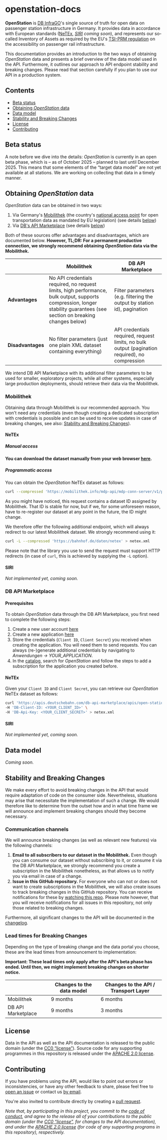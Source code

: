 # openstation-docs

**OpenStation** is [DB InfraGO](https://www.dbinfrago.com/)'s single source of truth for open data on passenger station infrastructure in Germany. It provides data in accordance with European standards ([NeTEx](https://netex-cen.eu), _[SIRI](https://siri-cen.eu) coming soon_), and represents our so-called Inventory of Assets as required by the EU's [TSI-PRM regulation](https://www.era.europa.eu/domains/technical-specifications-interoperability/persons-disabilities-and-reduced-mobility-tsi_en) on the accessibility on passenger rail infrastructure.

This documentation provides an introduction to the two ways of obtaining _OpenStation_ data and presents a brief overview of the data model used in the API. Furthermore, it outlines our approach to API endpoint stability and breaking changes. Please read that section carefully if you plan to use our API in a production system.

## Contents

- [Beta status](#beta-status)
- [Obtaining _OpenStation_ data](#obtaining-openstation-data)
- [Data model](#data-model)
- [Stability and Breaking Changes](#stability-and-breaking-changes)
- [License](#license)
- [Contributing](#contributing)

## Beta status

A note before we dive into the details: _OpenStation_ is currently in an open beta phase, which is – as of October 2025 – planned to last until December 2025. This means that some elements of the “target data model” are not yet available at all stations. We are working on collecting that data in a timely manner.

## Obtaining _OpenStation_ data

_OpenStation_ data can be obtained in two ways:

1. Via Germany's [Mobilithek](https://mobilithek.info) (the country's [national access point](https://transport.ec.europa.eu/transport-themes/smart-mobility/road/its-directive-and-action-plan/national-access-points_en) for open transportation data as mandated by EU legislation) (see details [below](#mobilithek))
2. Via [DB's API Marketplace](https://developers.deutschebahn.com/db-api-marketplace/apis/) (see details [below](#db-api-marketplace))

Both of these sources offer advantages and disadvantages, which are documented below. **However, TL;DR: For a permanent productive connection, we strongly recommend obtaining _OpenStation_ data via the Mobilithek.**

|                 | Mobilithek | DB API Marketplace |
|-----------------|------------|--------------------|
|**Advantages**   | No API credentials required, no request limits, high performance, bulk output, supports compression, longer stability guarantees (see section on breaking changes below) | Filter parameters (e.g. filtering the output by station id), pagination |
|**Disadvantages**| No filter parameters (just one plain XML dataset containing everything) | API credentials required, request limits, no bulk output (pagination required), no compression |

We intend DB API Marketplace with its additional filter parameters to be used for smaller, exploratory projects, while all other systems, especially large production deployments, should retrieve their data via the Mobilithek.

### Mobilithek

Obtaining data through Mobilithek is our recommended approach. You won't need any credentials (even though creating a dedicated subscription with credentials is possible and can be used to receive updates in case of breaking changes, see also: [Stability and Breaking Changes](#stability-and-breaking-changes)).

#### NeTEx

##### Manual access

**You can download the dataset manually from your web browser [here](https://mobilithek.info/offers/879076212433727488).**

##### Programmatic access

You can obtain the _OpenStation_ NeTEx dataset as follows:

```sh
curl --compressed 'https://mobilithek.info/mdp-api/mdp-conn-server/v1/publication/879076212433727488/file/noauth' > netex.xml
```

As you might have noticed, this request contains a dataset ID assigned by Mobilithek. That ID is stable for now, but if we, for some unforeseen reason, have to re-register our dataset at any point in the future, the ID might change.

We therefore offer the following additional endpoint, which will always redirect to our latest Mobilithek dataset. We strongly recommend using it:

```sh
curl -L --compressed 'https://bahnhof.de/daten/netex' > netex.xml
```

Please note that the library you use to send the request must support HTTP redirects (in case of `curl`, this is achieved by supplying the `-L` option).

#### SIRI

_Not implemented yet, coming soon._

### DB API Marketplace

#### Prerequisites

To obtain _OpenStation_ data through the DB API Marketplace, you first need to complete the following steps:

1. Create a new user account [here](https://developers.deutschebahn.com/db-api-marketplace/apis/user/login)
2. Create a new application [here](https://developers.deutschebahn.com/db-api-marketplace/apis/application)
3. Store the credentials (`Client ID`, `Client Secret`) you received when creating the application. You will need them to send requests. You can always (re-)generate additional credentials by navigating to _Anwendungen → YOUR_APPLICATION_.
4. In the [catalog](https://developers.deutschebahn.com/db-api-marketplace/apis/product), search for _OpenStation_ and follow the steps to add a subscription for the application you created before.

#### NeTEx

Given your `Client ID` and `Client Secret`, you can retrieve our _OpenStation_ NeTEx dataset as follows:

```sh
curl 'https://apis.deutschebahn.com/db-api-marketplace/apis/open-station/v1/netex' \
-H 'DB-Client-ID: <YOUR_CLIENT_ID>' \
-H 'DB-Api-Key: <YOUR_CLIENT_SECRET>' > netex.xml
```

#### SIRI

_Not implemented yet, coming soon._

## Data model

_Coming soon._

## Stability and Breaking Changes

We make every effort to avoid breaking changes in the API that would require adaptation of code on the consumer side. Nevertheless, situations may arise that necessitate the implementation of such a change. We would therefore like to determine from the outset how and in what time frame we will announce and implement breaking changes should they become necessary.

### Communication channels

We will announce breaking changes (as well as relevant new features) via the following channels:

1. **Email to all subscribers to our dataset in the Mobilithek.** Even though you can consume our dataset without subscribing to it, or consume it via the DB API Marketplace, we strongly recommend you create a subscription in the Mobilithek nonetheless, as that allows us to notify you via email in case of a change.
2. **Issue in this GitHub repository.** For everyone who can not or does not want to create subscriptions in the Mobilithek, we will also create issues to track breaking changes in this GitHub repository. You can receive notifications for these by [watching this repo](https://docs.github.com/en/account-and-profile/managing-subscriptions-and-notifications-on-github/setting-up-notifications/about-notifications#subscription-options). Please note however, that you will receive notifications for all issues in this repository, not only those related to breaking changes.

Furthermore, all significant changes to the API will be documented in the [changelog](./CHANGELOG.md).

### Lead times for Breaking Changes

Depending on the type of breaking change and the data portal you choose, these are the lead times from announcement to implementation:

**Important: These lead times only apply after the API's beta phase has ended. Until then, we might implement breaking changes on shorter notice.**

|                    | Changes to the data model | Changes to the API / Transport Layer |
|--------------------|--|--|
| Mobilithek         | 9 months | 6 months |
| DB API Marketplace | 9 months | 3 months |

## License

Data in the API as well as the API documentation is released to the public domain (under the [CC0 “license”](https://creativecommons.org/publicdomain/zero/1.0/)). Source code for any supporting programmes in this repository is released under the [APACHE 2.0 license](https://www.apache.org/licenses/LICENSE-2.0).

## Contributing

If you have problems using the API, would like to point out errors or inconsistencies, or have any other feedback to share, please feel free to [open an issue](https://github.com/dbinfrago/openstation-docs/issues) or contact us [by email](mailto:opendata.infrago@deutschebahn.com).

You're also invited to contribute directly by creating a [pull request](https://github.com/dbinfrago/openstation-docs/pulls).

_Note that, by participating in this project, you commit to the [code of conduct](CODE-OF-CONDUCT.md), and agree to the release all of your contributions to the public domain (under the [CC0 “license”](https://creativecommons.org/publicdomain/zero/1.0/), for changes to the API documentation), and under the [APACHE 2.0 license](https://www.apache.org/licenses/LICENSE-2.0) (for code of any supporting programs in this repository), respectively._
